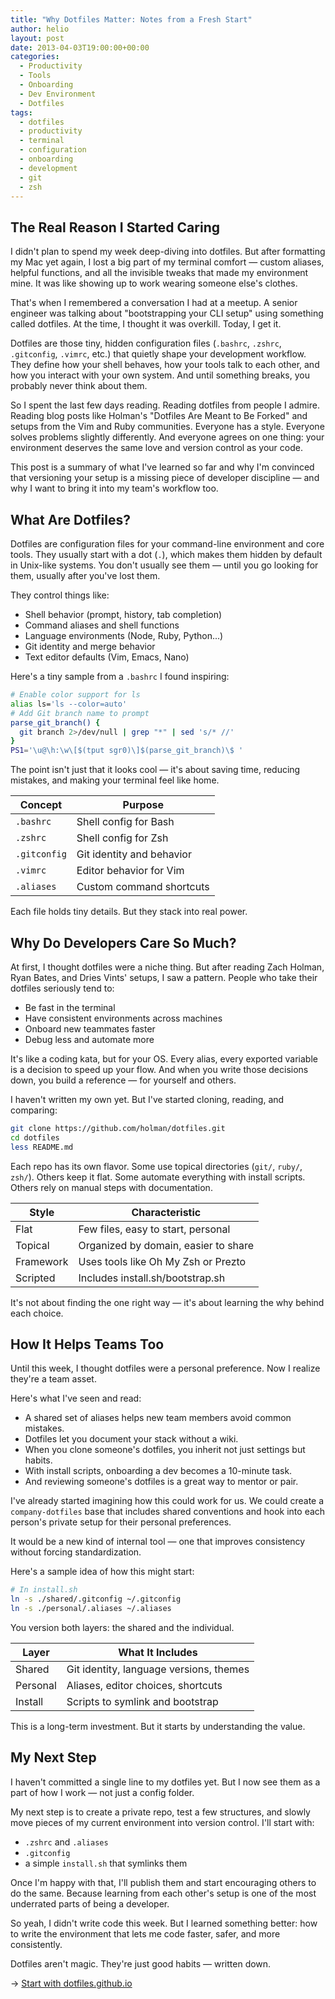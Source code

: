 ```yaml
---
title: "Why Dotfiles Matter: Notes from a Fresh Start"
author: helio
layout: post
date: 2013-04-03T19:00:00+00:00
categories:
  - Productivity
  - Tools
  - Onboarding
  - Dev Environment
  - Dotfiles
tags:
  - dotfiles
  - productivity
  - terminal
  - configuration
  - onboarding
  - development
  - git
  - zsh
---
```


## The Real Reason I Started Caring

I didn't plan to spend my week deep-diving into dotfiles. But after formatting my Mac yet again, I lost a big part of my terminal comfort — custom aliases, helpful functions, and all the invisible tweaks that made my environment mine. It was like showing up to work wearing someone else's clothes.

That's when I remembered a conversation I had at a meetup. A senior engineer was talking about "bootstrapping your CLI setup" using something called dotfiles. At the time, I thought it was overkill. Today, I get it.

Dotfiles are those tiny, hidden configuration files (`.bashrc`, `.zshrc`, `.gitconfig`, `.vimrc`, etc.) that quietly shape your development workflow. They define how your shell behaves, how your tools talk to each other, and how you interact with your own system. And until something breaks, you probably never think about them.

So I spent the last few days reading. Reading dotfiles from people I admire. Reading blog posts like Holman's "Dotfiles Are Meant to Be Forked" and setups from the Vim and Ruby communities. Everyone has a style. Everyone solves problems slightly differently. And everyone agrees on one thing: your environment deserves the same love and version control as your code.

This post is a summary of what I've learned so far and why I'm convinced that versioning your setup is a missing piece of developer discipline — and why I want to bring it into my team's workflow too.

## What Are Dotfiles?

Dotfiles are configuration files for your command-line environment and core tools. They usually start with a dot (`.`), which makes them hidden by default in Unix-like systems. You don't usually see them — until you go looking for them, usually after you've lost them.

They control things like:

- Shell behavior (prompt, history, tab completion)
- Command aliases and shell functions
- Language environments (Node, Ruby, Python...)
- Git identity and merge behavior
- Text editor defaults (Vim, Emacs, Nano)

Here's a tiny sample from a `.bashrc` I found inspiring:

```bash
# Enable color support for ls
alias ls='ls --color=auto'
# Add Git branch name to prompt
parse_git_branch() {
  git branch 2>/dev/null | grep "*" | sed 's/* //'
}
PS1='\u@\h:\w\[$(tput sgr0)\]$(parse_git_branch)\$ '
```

The point isn't just that it looks cool — it's about saving time, reducing mistakes, and making your terminal feel like home.

| Concept      | Purpose                   |
| ------------ | ------------------------- |
| `.bashrc`    | Shell config for Bash     |
| `.zshrc`     | Shell config for Zsh      |
| `.gitconfig` | Git identity and behavior |
| `.vimrc`     | Editor behavior for Vim   |
| `.aliases`   | Custom command shortcuts  |

Each file holds tiny details. But they stack into real power.

## Why Do Developers Care So Much?

At first, I thought dotfiles were a niche thing. But after reading Zach Holman, Ryan Bates, and Dries Vints' setups, I saw a pattern. People who take their dotfiles seriously tend to:

- Be fast in the terminal
- Have consistent environments across machines
- Onboard new teammates faster
- Debug less and automate more

It's like a coding kata, but for your OS. Every alias, every exported variable is a decision to speed up your flow. And when you write those decisions down, you build a reference — for yourself and others.

I haven't written my own yet. But I've started cloning, reading, and comparing:

```bash
git clone https://github.com/holman/dotfiles.git
cd dotfiles
less README.md
```

Each repo has its own flavor. Some use topical directories (`git/`, `ruby/`, `zsh/`). Others keep it flat. Some automate everything with install scripts. Others rely on manual steps with documentation.

| Style     | Characteristic                       |
| --------- | ------------------------------------ |
| Flat      | Few files, easy to start, personal   |
| Topical   | Organized by domain, easier to share |
| Framework | Uses tools like Oh My Zsh or Prezto  |
| Scripted  | Includes install.sh/bootstrap.sh     |

It's not about finding the one right way — it's about learning the why behind each choice.

## How It Helps Teams Too

Until this week, I thought dotfiles were a personal preference. Now I realize they're a team asset.

Here's what I've seen and read:

- A shared set of aliases helps new team members avoid common mistakes.
- Dotfiles let you document your stack without a wiki.
- When you clone someone's dotfiles, you inherit not just settings but habits.
- With install scripts, onboarding a dev becomes a 10-minute task.
- And reviewing someone's dotfiles is a great way to mentor or pair.

I've already started imagining how this could work for us. We could create a `company-dotfiles` base that includes shared conventions and hook into each person's private setup for their personal preferences.

It would be a new kind of internal tool — one that improves consistency without forcing standardization.

Here's a sample idea of how this might start:

```bash
# In install.sh
ln -s ./shared/.gitconfig ~/.gitconfig
ln -s ./personal/.aliases ~/.aliases
```

You version both layers: the shared and the individual.

| Layer    | What It Includes                        |
| -------- | --------------------------------------- |
| Shared   | Git identity, language versions, themes |
| Personal | Aliases, editor choices, shortcuts      |
| Install  | Scripts to symlink and bootstrap        |

This is a long-term investment. But it starts by understanding the value.

## My Next Step

I haven't committed a single line to my dotfiles yet. But I now see them as a part of how I work — not just a config folder.

My next step is to create a private repo, test a few structures, and slowly move pieces of my current environment into version control. I'll start with:

- `.zshrc` and `.aliases`
- `.gitconfig`
- a simple `install.sh` that symlinks them

Once I'm happy with that, I'll publish them and start encouraging others to do the same. Because learning from each other's setup is one of the most underrated parts of being a developer.

So yeah, I didn't write code this week. But I learned something better: how to write the environment that lets me code faster, safer, and more consistently.

Dotfiles aren't magic. They're just good habits — written down.

→ [Start with dotfiles.github.io](https://dotfiles.github.io)
